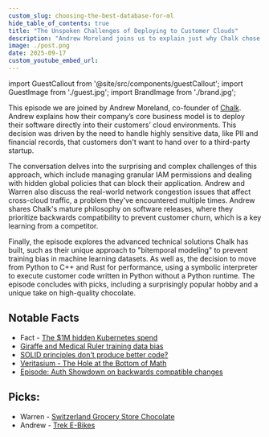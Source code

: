 ```yaml
---
custom_slug: choosing-the-best-database-for-ml
hide_table_of_contents: true
title: "The Unspoken Challenges of Deploying to Customer Clouds"
description: "Andrew Moreland joins us to explain just why Chalk chose to deploy their data platform for ML into the customer cloud."
image: ./post.png
date: 2025-09-17
custom_youtube_embed_url: 
---
```


import GuestCallout from '@site/src/components/guestCallout';
import GuestImage from './guest.jpg';
import BrandImage from './brand.jpg';

<GuestCallout name="Andrew Moreland" link="https://www.linkedin.com/in/amoreland/" image={GuestImage} brandImg={BrandImage} />

This episode we are joined by Andrew Moreland, co-founder of [Chalk](https://chalk.ai/). Andrew explains how their company’s core business model is to deploy their software directly into their customers’ cloud environments. This decision was driven by the need to handle highly sensitive data, like PII and financial records, that customers don't want to hand over to a third-party startup. 

The conversation delves into the surprising and complex challenges of this approach, which include managing granular IAM permissions and dealing with hidden global policies that can block their application. Andrew and Warren also discuss the real-world network congestion issues that affect cross-cloud traffic, a problem they've encountered multiple times. Andrew shares Chalk's mature philosophy on software releases, where they prioritize backwards compatibility to prevent customer churn, which is a key learning from a competitor.

Finally, the episode explores the advanced technical solutions Chalk has built, such as their unique approach to "bitemporal modeling" to prevent training bias in machine learning datasets. As well as, the decision to move from Python to C++ and Rust for performance, using a symbolic interpreter to execute customer code written in Python without a Python runtime. The episode concludes with picks, including a surprisingly popular hobby and a unique take on high-quality chocolate.

## Notable Facts
* Fact - [The $1M hidden Kubernetes spend](https://downloads.portainer.io/whitepapers/portainer-the-true-cost-of-kubernetes-platform-adoption.pdf)
* [Giraffe and Medical Ruler training data bias](https://www.bdo.com/insights/digital/unpacking-ai-bias#:~:text=Because%20diagnostic%20photos%2C%20like%20those,characteristic%20of%20malignant%20skin%20lesions.)
* [SOLID principles don't produce better code?](https://www.youtube.com/watch?v=tD5NrevFtbU)
* [Veritasium - The Hole at the Bottom of Math](episodes/2025-08-24-infrastructure-as-code-using-llms-and-critical-thinking/index.md)
* [Episode: Auth Showdown on backwards compatible changes](https://adventuresindevops.com/episodes/2025/07/17/auth-showdown-single-versus-multitenant-architecture/)

## Picks:
* Warren - [Switzerland Grocery Store Chocolate](https://www.migros.ch/en/content/frey)
* Andrew - [Trek E-Bikes](https://www.trekbikes.com/)